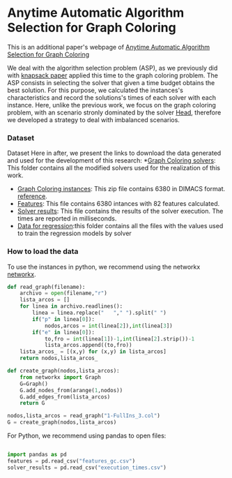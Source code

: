 # Anytime Automatic Algorithm Selection for Graph Coloring
This is an additional paper's webpage of [Anytime Automatic Algorithm Selection for Graph Coloring]()


We deal with the algorithm selection problem (ASP), as we previously did with [knapsack paper](https://www.sciencedirect.com/science/article/abs/pii/S0957417420304371) applied this time to the graph coloring problem. 
The ASP consists in selecting the solver that given a time budget obtains the best solution. 
For this purpose, we calculated the instances's characteristics and record the solutions's times of each solver with each instance.
Here, unlike the previous work, we focus on the graph coloring problem, with an scenario stronly dominated by the solver [Head](https://hal.archives-ouvertes.fr/hal-00925911/document), therefore we developed a strategy to deal with imbalanced scenarios.

### Dataset

Dataset
Here in after, we present the links to download the data generated and used for the development of this research:
*[Graph Coloring solvers](https://drive.google.com/drive/folders/1hp6ziPwby5IpzlW_-ocjdWySfD40HKmt?usp=sharing): This folder contains all the modified solvers used for the realization of this work.

* [Graph Coloring instances](https://drive.google.com/file/d/1TloL47siY5cHSEq8Bb9t7DgUVaUq3tiA/view?usp=sharing): This zip file contains 6380 in DIMACS format. [reference](http://prolland.free.fr/works/research/dsat/dimacs.html).
* [Features](https://drive.google.com/file/d/1sKfCg24mcJPPhu5IAcGDfCizBVClULG-/view?usp=sharing): This file contains 6380 intances with 82 features calculated.
* [Solver results](https://drive.google.com/file/d/143Ekm588NObz0f-6FK0q5l1z8LLRQe28/view?usp=sharing): This file contains the results of the solver execution. The times are reported in milliseconds.
* [Data for regression](https://drive.google.com/drive/folders/1Wb_NnFJr4rxBrREA2yBic4SdRfDgOa3x?usp=sharing):this folder contains all the files with the values used to train the regression models by solver

### How to load the data
To use the instances in python, we recommend using the networkx [networkx](https://networkx.org/).
```python
def read_graph(filename):
    archivo = open(filename,"r")
    lista_arcos = []
    for linea in archivo.readlines():
        linea = linea.replace("   "," ").split(" ")
        if("p" in linea[0]):
            nodos,arcos = int(linea[2]),int(linea[3])
        if("e" in linea[0]):
            to,fro = int(linea[1])-1,int(linea[2].strip())-1
            lista_arcos.append((to,fro))
    lista_arcos_ = [(x,y) for (x,y) in lista_arcos]
    return nodos,lista_arcos_

def create_graph(nodos,lista_arcos):
    from networkx import Graph
    G=Graph()
    G.add_nodes_from(arange(1,nodos))
    G.add_edges_from(lista_arcos)
    return G

nodos,lista_arcos = read_graph("1-FullIns_3.col")
G = create_graph(nodos,lista_arcos)
```

For Python, we recommend using pandas to open files:
```python

import pandas as pd
features = pd.read_csv("features_gc.csv")
solver_results = pd.read_csv("execution_times.csv")
```
